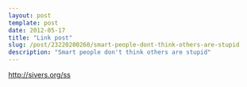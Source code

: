 ```yaml
---
layout: post
template: post
date: 2012-05-17
title: "Link post"
slug: /post/23220200260/smart-people-dont-think-others-are-stupid
description: "Smart people don't think others are stupid"
---
```

<http://sivers.org/ss>

<p> </p>